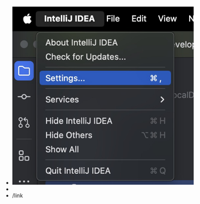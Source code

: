 - ![Screenshot%202024-08-02%20at%2010.25.21%E2%80%AFAM.jpg](../assets/Screenshot_202024-08-02_20at_2010.25.21_E2_80_AFAM_1725353921068_0.jpg)
-
- /link
